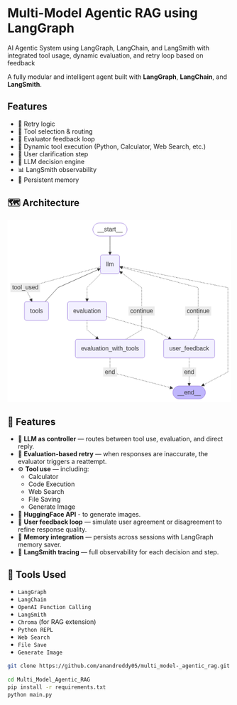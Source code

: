 # Multi-Model Agentic RAG using LangGraph

AI Agentic System using LangGraph, LangChain, and LangSmith with integrated tool usage, dynamic evaluation, and retry loop based on feedback

A fully modular and intelligent agent built with **LangGraph**, **LangChain**, and **LangSmith**. 

## Features

- 🔁 Retry logic
- 🔎 Tool selection & routing
- 🧪 Evaluator feedback loop
- 🧰 Dynamic tool execution (Python, Calculator, Web Search, etc.)
- 💬 User clarification step
- 🧠 LLM decision engine
- 📊 LangSmith observability
- 🧾 Persistent memory

## 🗺️ Architecture

![Agent Flow](./flow_chart.png)

## 🚀 Features

- 🧠 **LLM as controller** — routes between tool use, evaluation, and direct reply.
- 🧪 **Evaluation-based retry** — when responses are inaccurate, the evaluator triggers a reattempt.
- ⚙️ **Tool use** — including:
  - Calculator
  - Code Execution
  - Web Search
  - File Saving
  - Generate Image
- 🤗 **HuggingFace API** - to generate images.
- 📝 **User feedback loop** — simulate user agreement or disagreement to refine response quality.
- 🧠 **Memory integration** — persists across sessions with LangGraph memory saver.
- 🧪 **LangSmith tracing** — full observability for each decision and step.

## 🧰 Tools Used

- `LangGraph`
- `LangChain`
- `OpenAI Function Calling`
- `LangSmith`
- `Chroma` (for RAG extension)
- `Python REPL`
- `Web Search`
- `File Save`
- `Generate Image`

```bash
git clone https://github.com/anandreddy05/multi_model-_agentic_rag.git
```

```bash
cd Multi_Model_Agentic_RAG
pip install -r requirements.txt
python main.py
```
